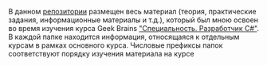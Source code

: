 В данном <a href="https://github.com/AleksandrGanov/GeekBrains">репозитории</a> размещен весь материал (теория, практические задания, информационные материалы и т.д.), который был мною освоен во время изучения курса Geek Brains <a href="https://geekbrains.ru/professions/microsoft_developer" target="_blank">"Специальность. Разработчик C#"</a>. В каждой папке находится информация, относящаяся к отдельным курсам в рамках основного курса. Числовые префиксы папок соответствуют порядку изучения материала на курсе
